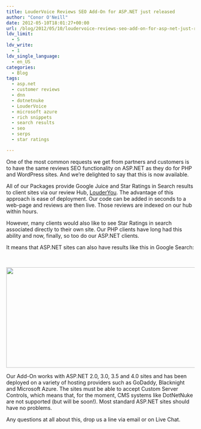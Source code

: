 ```yaml
---
title: LouderVoice Reviews SEO Add-On for ASP.NET just released
author: "Conor O'Neill"
date: 2012-05-10T18:01:27+00:00
url: /blog/2012/05/10/loudervoice-reviews-seo-add-on-for-asp-net-just-released/
ldv_limit:
  - 5
ldv_write:
  - 1
ldv_single_language:
  - en_US
categories:
  - Blog
tags:
  - asp.net
  - customer reviews
  - dnn
  - dotnetnuke
  - LouderVoice
  - microsoft azure
  - rich snippets
  - search results
  - seo
  - serps
  - star ratings

---
```

One of the most common requests we get from partners and customers is to have the same reviews SEO functionality on ASP.NET as they do for PHP and WordPress sites. And we&#8217;re delighted to say that this is now available.

All of our Packages provide Google Juice and Star Ratings in Search results to client sites via our review Hub, [LouderYou][1]. The advantage of this approach is ease of deployment. Our code can be added in seconds to a web-page and reviews are then live. Those reviews are indexed on our hub within hours.

However, many clients would also like to see Star Ratings in search associated directly to their own site. Our PHP clients have long had this ability and now, finally, so too do our ASP.NET clients.

It means that ASP.NET sites can also have results like this in Google Search:

&nbsp;

[<img class="alignnone  wp-image-2722" title="astutehr" src="http://www.loudervoice.com/wp-content/uploads/2012/05/02/loudervoice-reviews-seo-add-on-for-asp-net-just-released/astutehr1.png" alt="" width="554" height="269" />][2]

<p style="text-align: center;">
  <p>
    Our Add-On works with ASP.NET 2.0, 3.0, 3.5 and 4.0 sites and has been deployed on a variety of hosting providers such as GoDaddy, Blacknight and Microsoft Azure. The sites must be able to accept Custom Server Controls, which means that, for the moment, CMS systems like DotNetNuke are not supported (but will be soon!). Most standard ASP.NET sites should have no problems.
  </p>
  
  <p>
    Any questions at all about this, drop us a line via email or on Live Chat.
  </p>

 [1]: http://www.louderyou.com/
 [2]: http://www.loudervoice.com/wp-content/uploads/2012/05/02/loudervoice-reviews-seo-add-on-for-asp-net-just-released/astutehr1.png
